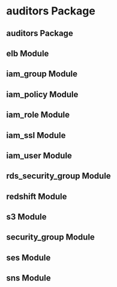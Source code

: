 auditors Package
================

auditors Package
----------------

elb Module
----------

iam\_group Module
-----------------

iam\_policy Module
------------------

iam\_role Module
----------------

iam\_ssl Module
---------------

iam\_user Module
----------------

rds\_security\_group Module
---------------------------

redshift Module
---------------

s3 Module
---------

security\_group Module
----------------------

ses Module
----------

sns Module
----------
